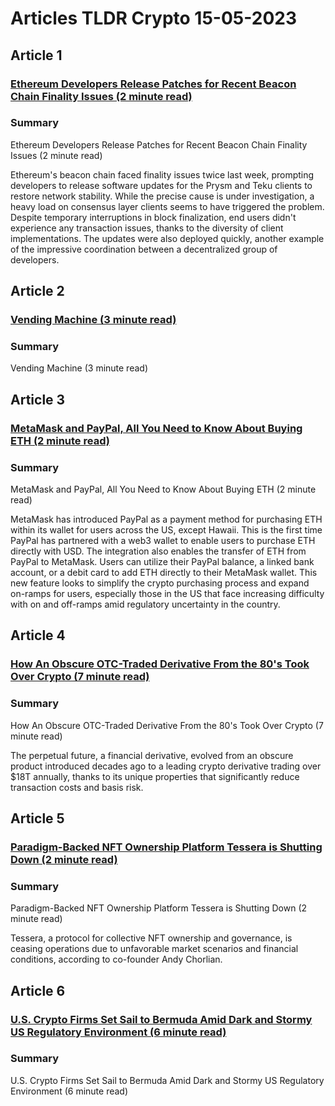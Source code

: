 # Articles TLDR Crypto 15-05-2023

## Article 1
### [Ethereum Developers Release Patches for Recent Beacon Chain Finality Issues (2 minute read)](https://tldr.tech)
### Summary 
 Ethereum Developers Release Patches for Recent Beacon Chain Finality Issues (2 minute read)

Ethereum's beacon chain faced finality issues twice last week, prompting developers to release software updates for the Prysm and Teku clients to restore network stability. While the precise cause is under investigation, a heavy load on consensus layer clients seems to have triggered the problem. Despite temporary interruptions in block finalization, end users didn't experience any transaction issues, thanks to the diversity of client implementations. The updates were also deployed quickly, another example of the impressive coordination between a decentralized group of developers.

## Article 2
### [Vending Machine (3 minute read)](https://tldr.tech)
### Summary 
 Vending Machine (3 minute read)

## Article 3
### [MetaMask and PayPal, All You Need to Know About Buying ETH (2 minute read)](https://tldr.tech)
### Summary 
 MetaMask and PayPal, All You Need to Know About Buying ETH (2 minute read)

MetaMask has introduced PayPal as a payment method for purchasing ETH within its wallet for users across the US, except Hawaii. This is the first time PayPal has partnered with a web3 wallet to enable users to purchase ETH directly with USD. The integration also enables the transfer of ETH from PayPal to MetaMask. Users can utilize their PayPal balance, a linked bank account, or a debit card to add ETH directly to their MetaMask wallet. This new feature looks to simplify the crypto purchasing process and expand on-ramps for users, especially those in the US that face increasing difficulty with on and off-ramps amid regulatory uncertainty in the country.

## Article 4
### [How An Obscure OTC-Traded Derivative From the 80's Took Over Crypto (7 minute read)](https://tldr.tech)
### Summary 
 How An Obscure OTC-Traded Derivative From the 80's Took Over Crypto (7 minute read)

The perpetual future, a financial derivative, evolved from an obscure product introduced decades ago to a leading crypto derivative trading over $18T annually, thanks to its unique properties that significantly reduce transaction costs and basis risk.

## Article 5
### [Paradigm-Backed NFT Ownership Platform Tessera is Shutting Down (2 minute read)](https://tldr.tech)
### Summary 
 Paradigm-Backed NFT Ownership Platform Tessera is Shutting Down (2 minute read)

Tessera, a protocol for collective NFT ownership and governance, is ceasing operations due to unfavorable market scenarios and financial conditions, according to co-founder Andy Chorlian.

## Article 6
### [U.S. Crypto Firms Set Sail to Bermuda Amid Dark and Stormy US Regulatory Environment (6 minute read)](https://tldr.tech)
### Summary 
 <span>U.S. Crypto Firms Set Sail to Bermuda Amid Dark and Stormy US Regulatory Environment (6 minute read)

